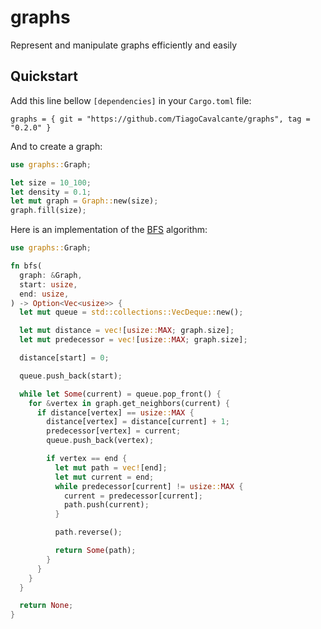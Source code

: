 # graphs

Represent and manipulate graphs efficiently and easily

## Quickstart

Add this line bellow `[dependencies]` in your `Cargo.toml` file:
```
graphs = { git = "https://github.com/TiagoCavalcante/graphs", tag = "0.2.0" }
```

And to create a graph:
```rs
use graphs::Graph;

let size = 10_100;
let density = 0.1;
let mut graph = Graph::new(size);
graph.fill(size);
```

Here is an implementation of the
[BFS](https://en.wikipedia.org/wiki/Breadth-first_search)
algorithm:
```rs
use graphs::Graph;

fn bfs(
  graph: &Graph,
  start: usize,
  end: usize,
) -> Option<Vec<usize>> {
  let mut queue = std::collections::VecDeque::new();

  let mut distance = vec![usize::MAX; graph.size];
  let mut predecessor = vec![usize::MAX; graph.size];

  distance[start] = 0;

  queue.push_back(start);

  while let Some(current) = queue.pop_front() {
    for &vertex in graph.get_neighbors(current) {
      if distance[vertex] == usize::MAX {
        distance[vertex] = distance[current] + 1;
        predecessor[vertex] = current;
        queue.push_back(vertex);

        if vertex == end {
          let mut path = vec![end];
          let mut current = end;
          while predecessor[current] != usize::MAX {
            current = predecessor[current];
            path.push(current);
          }

          path.reverse();

          return Some(path);
        }
      }
    }
  }

  return None;
}
```
